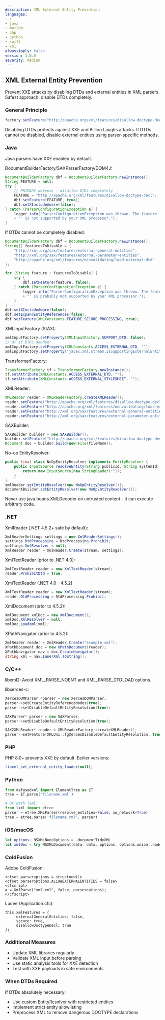 ```yaml
---
description: XML External Entity Prevention
languages:
- c
- java
- matlab
- php
- python
- swift
- xml
alwaysApply: false
version: 1.0.0
severity: medium
---
```


## XML External Entity Prevention

Prevent XXE attacks by disabling DTDs and external entities in XML parsers. Safest approach: disable DTDs completely.

### General Principle

```java
factory.setFeature("http://apache.org/xml/features/disallow-doctype-decl", true);
```

Disabling DTDs protects against XXE and Billion Laughs attacks. If DTDs cannot be disabled, disable external entities using parser-specific methods.

### Java

Java parsers have XXE enabled by default.

DocumentBuilderFactory/SAXParserFactory/DOM4J:

```java
DocumentBuilderFactory dbf = DocumentBuilderFactory.newInstance();
String FEATURE = null;
try {
    // PRIMARY defense - disallow DTDs completely
    FEATURE = "http://apache.org/xml/features/disallow-doctype-decl";
    dbf.setFeature(FEATURE, true);
    dbf.setXIncludeAware(false);
} catch (ParserConfigurationException e) {
    logger.info("ParserConfigurationException was thrown. The feature '" + FEATURE
    + "' is not supported by your XML processor.");
}
```

If DTDs cannot be completely disabled:

```java
DocumentBuilderFactory dbf = DocumentBuilderFactory.newInstance();
String[] featuresToDisable = {
    "http://xml.org/sax/features/external-general-entities",
    "http://xml.org/sax/features/external-parameter-entities",
    "http://apache.org/xml/features/nonvalidating/load-external-dtd"
};

for (String feature : featuresToDisable) {
    try {    
        dbf.setFeature(feature, false); 
    } catch (ParserConfigurationException e) {
        logger.info("ParserConfigurationException was thrown. The feature '" + feature
        + "' is probably not supported by your XML processor.");
    }
}
dbf.setXIncludeAware(false);
dbf.setExpandEntityReferences(false);
dbf.setFeature(XMLConstants.FEATURE_SECURE_PROCESSING, true);
```

XMLInputFactory (StAX):
```java
xmlInputFactory.setProperty(XMLInputFactory.SUPPORT_DTD, false);
// Or if DTDs needed:
xmlInputFactory.setProperty(XMLConstants.ACCESS_EXTERNAL_DTD, "");
xmlInputFactory.setProperty("javax.xml.stream.isSupportingExternalEntities", false);
```

TransformerFactory:
```java
TransformerFactory tf = TransformerFactory.newInstance();
tf.setAttribute(XMLConstants.ACCESS_EXTERNAL_DTD, "");
tf.setAttribute(XMLConstants.ACCESS_EXTERNAL_STYLESHEET, "");
```

XMLReader:
```java
XMLReader reader = XMLReaderFactory.createXMLReader();
reader.setFeature("http://apache.org/xml/features/disallow-doctype-decl", true);
reader.setFeature("http://apache.org/xml/features/nonvalidating/load-external-dtd", false);
reader.setFeature("http://xml.org/sax/features/external-general-entities", false);
reader.setFeature("http://xml.org/sax/features/external-parameter-entities", false);
```

SAXBuilder:
```java
SAXBuilder builder = new SAXBuilder();
builder.setFeature("http://apache.org/xml/features/disallow-doctype-decl",true);
Document doc = builder.build(new File(fileName));
```

No-op EntityResolver:
```java
public final class NoOpEntityResolver implements EntityResolver {
    public InputSource resolveEntity(String publicId, String systemId) {
        return new InputSource(new StringReader(""));
    }
}
xmlReader.setEntityResolver(new NoOpEntityResolver());
documentBuilder.setEntityResolver(new NoOpEntityResolver());
```

Never use java.beans.XMLDecoder on untrusted content - it can execute arbitrary code.

### .NET

XmlReader (.NET 4.5.2+ safe by default):
```csharp
XmlReaderSettings settings = new XmlReaderSettings();
settings.DtdProcessing = DtdProcessing.Prohibit;
settings.XmlResolver = null;
XmlReader reader = XmlReader.Create(stream, settings);
```

XmlTextReader (prior to .NET 4.0):
```csharp
XmlTextReader reader = new XmlTextReader(stream);
reader.ProhibitDtd = true;  
```

XmlTextReader (.NET 4.0 - 4.5.2):
```csharp
XmlTextReader reader = new XmlTextReader(stream);
reader.DtdProcessing = DtdProcessing.Prohibit;  
```

XmlDocument (prior to 4.5.2):
```csharp
XmlDocument xmlDoc = new XmlDocument();
xmlDoc.XmlResolver = null;
xmlDoc.LoadXml(xml);
```

XPathNavigator (prior to 4.5.2):
```csharp
XmlReader reader = XmlReader.Create("example.xml");
XPathDocument doc = new XPathDocument(reader);
XPathNavigator nav = doc.CreateNavigator();
string xml = nav.InnerXml.ToString();
```

### C/C++

libxml2: Avoid XML_PARSE_NOENT and XML_PARSE_DTDLOAD options.

libxerces-c:
```cpp
XercesDOMParser *parser = new XercesDOMParser;
parser->setCreateEntityReferenceNodes(true);
parser->setDisableDefaultEntityResolution(true);

SAXParser* parser = new SAXParser;
parser->setDisableDefaultEntityResolution(true);

SAX2XMLReader* reader = XMLReaderFactory::createXMLReader();
parser->setFeature(XMLUni::fgXercesDisableDefaultEntityResolution, true);
```

### PHP

PHP 8.0+ prevents XXE by default. Earlier versions:
```php
libxml_set_external_entity_loader(null);
```

### Python

```python
from defusedxml import ElementTree as ET
tree = ET.parse('filename.xml')

# Or with lxml:
from lxml import etree
parser = etree.XMLParser(resolve_entities=False, no_network=True)
tree = etree.parse('filename.xml', parser)
```

### iOS/macOS

```swift
let options: NSXMLNodeOptions = .documentTidyXML
let xmlDoc = try NSXMLDocument(data: data, options: options.union(.nodeLoadExternalEntitiesNever))
```

### ColdFusion

Adobe ColdFusion:
```
<cfset parseroptions = structnew()>
<cfset parseroptions.ALLOWEXTERNALENTITIES = false>
<cfscript>
a = XmlParse("xml.xml", false, parseroptions);
</cfscript>
```

Lucee (Application.cfc):
```
this.xmlFeatures = {
     externalGeneralEntities: false,
     secure: true,
     disallowDoctypeDecl: true
};
```

### Additional Measures

- Update XML libraries regularly
- Validate XML input before parsing
- Use static analysis tools for XXE detection
- Test with XXE payloads in safe environments

### When DTDs Required

If DTDs absolutely necessary:
- Use custom EntityResolver with restricted entities
- Implement strict entity allowlisting
- Preprocess XML to remove dangerous DOCTYPE declarations